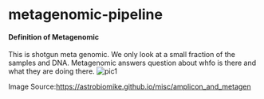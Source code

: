 

# metagenomic-pipeline

#### Definition of Metagenomic 
This is shotgun meta genomic. We only look at a small fraction of the samples and DNA. 
Metagenomic answers question about whfo is there and what they are doing there. 
![pic1](https://github.com/sheewani/metagenomic-pipeline/blob/cbfb50041d47373acf04fafa330854e710873e5d/Screenshot%202025-01-15%20at%209.44.24%E2%80%AFAM.png)


Image Source:https://astrobiomike.github.io/misc/amplicon_and_metagen
